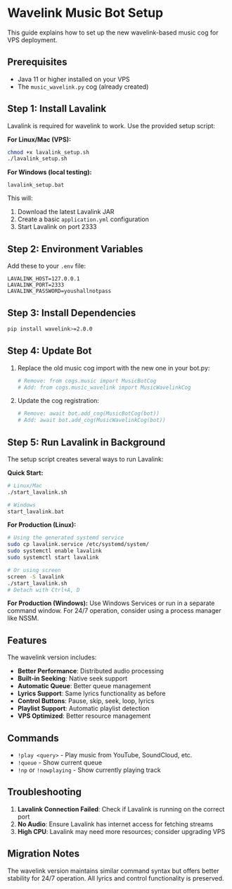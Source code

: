 # Wavelink Music Bot Setup

This guide explains how to set up the new wavelink-based music cog for VPS deployment.

## Prerequisites

- Java 11 or higher installed on your VPS
- The `music_wavelink.py` cog (already created)

## Step 1: Install Lavalink

Lavalink is required for wavelink to work. Use the provided setup script:

**For Linux/Mac (VPS):**
```bash
chmod +x lavalink_setup.sh
./lavalink_setup.sh
```

**For Windows (local testing):**
```batch
lavalink_setup.bat
```

This will:
1. Download the latest Lavalink JAR
2. Create a basic `application.yml` configuration
3. Start Lavalink on port 2333

## Step 2: Environment Variables

Add these to your `.env` file:

```env
LAVALINK_HOST=127.0.0.1
LAVALINK_PORT=2333
LAVALINK_PASSWORD=youshallnotpass
```

## Step 3: Install Dependencies

```bash
pip install wavelink>=2.0.0
```

## Step 4: Update Bot

1. Replace the old music cog import with the new one in your bot.py:
   ```python
   # Remove: from cogs.music import MusicBotCog
   # Add: from cogs.music_wavelink import MusicWavelinkCog
   ```

2. Update the cog registration:
   ```python
   # Remove: await bot.add_cog(MusicBotCog(bot))
   # Add: await bot.add_cog(MusicWavelinkCog(bot))
   ```

## Step 5: Run Lavalink in Background

The setup script creates several ways to run Lavalink:

**Quick Start:**
```bash
# Linux/Mac
./start_lavalink.sh

# Windows
start_lavalink.bat
```

**For Production (Linux):**
```bash
# Using the generated systemd service
sudo cp lavalink.service /etc/systemd/system/
sudo systemctl enable lavalink
sudo systemctl start lavalink

# Or using screen
screen -S lavalink
./start_lavalink.sh
# Detach with Ctrl+A, D
```

**For Production (Windows):**
Use Windows Services or run in a separate command window. For 24/7 operation, consider using a process manager like NSSM.

## Features

The wavelink version includes:
- **Better Performance**: Distributed audio processing
- **Built-in Seeking**: Native seek support
- **Automatic Queue**: Better queue management
- **Lyrics Support**: Same lyrics functionality as before
- **Control Buttons**: Pause, skip, seek, loop, lyrics
- **Playlist Support**: Automatic playlist detection
- **VPS Optimized**: Better resource management

## Commands

- `!play <query>` - Play music from YouTube, SoundCloud, etc.
- `!queue` - Show current queue
- `!np` or `!nowplaying` - Show currently playing track

## Troubleshooting

1. **Lavalink Connection Failed**: Check if Lavalink is running on the correct port
2. **No Audio**: Ensure Lavalink has internet access for fetching streams
3. **High CPU**: Lavalink may need more resources; consider upgrading VPS

## Migration Notes

The wavelink version maintains similar command syntax but offers better stability for 24/7 operation. All lyrics and control functionality is preserved.
